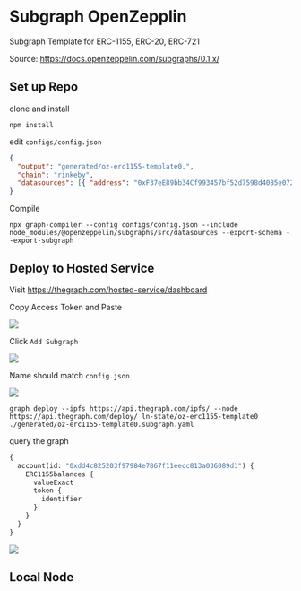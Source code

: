 # Subgraph OpenZepplin

Subgraph Template for ERC-1155, ERC-20, ERC-721

Source: https://docs.openzeppelin.com/subgraphs/0.1.x/

## Set up Repo

clone and install

```
npm install
```

edit `configs/config.json`

```json
{
  "output": "generated/oz-erc1155-template0.",
  "chain": "rinkeby",
  "datasources": [{ "address": "0xF37eE89bb34Cf993457bf52d7598d4085e0721eD", "startBlock": 10072962, "module": ["erc1155", "ownable", "accesscontrol"] }]
}
```

Compile

`npx graph-compiler --config configs/config.json --include node_modules/@openzeppelin/subgraphs/src/datasources --export-schema --export-subgraph`

## Deploy to Hosted Service

Visit https://thegraph.com/hosted-service/dashboard

Copy Access Token and Paste

![](https://user-images.githubusercontent.com/59702430/151644044-ba03a2e8-81e0-471d-88eb-23a7c605b94b.png)

Click `Add Subgraph`

![](https://user-images.githubusercontent.com/59702430/151643815-925d25fc-6cbb-4bb2-bbe0-b866f175eeba.png)


Name should match `config.json`

![](https://user-images.githubusercontent.com/59702430/151643848-b0a5c254-0c6f-4d1e-9174-49cb12bbd074.png)

`graph deploy --ipfs https://api.thegraph.com/ipfs/ --node https://api.thegraph.com/deploy/ ln-state/oz-erc1155-template0 ./generated/oz-erc1155-template0.subgraph.yaml`

query the graph

```graphql
{
  account(id: "0xdd4c825203f97984e7867f11eecc813a036089d1") {
    ERC1155balances {
      valueExact
      token {
        identifier
      }
    }
  }
}
```

![](https://user-images.githubusercontent.com/59702430/151644243-9305b270-ea6a-49e1-bd9f-9f6e31cf9ff0.png)

## Local Node


